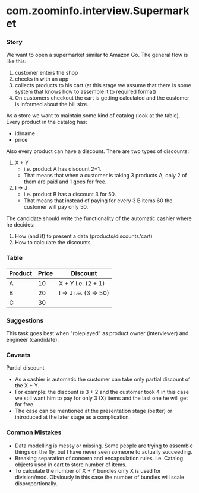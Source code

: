 # com.zoominfo.interview.Supermarket

### Story
We want to open a supermarket similar to Amazon Go.
The general flow is like this:
1) customer enters the shop 
2) checks in with an app
3) collects products to his cart (at this stage we assume that 
there is some system that knows how to assemble it to required format) 
4) On customers checkout the cart is getting calculated and the customer is informed about the bill size.

As a store we want to maintain some kind of catalog (look at the table). 
Every product in the catalog has:
* id/name
* price

Also every product can have a discount. There are two types of discounts:
1) X + Y 
    * i.e. product A has discount 2+1. 
    * That means that when a customer is taking 3 products A, only 2 of them are paid and 1 goes for free.
2) I -> J 
    * i.e. product B has a discount 3 for 50.
    * That means that instead of paying for every 3 B items 60 the customer will pay only 50.
    
The candidate should write the functionality of the automatic cashier where he decides:
 1) How (and if) to present a data (products/discounts/cart)
 2) How to calculate the discounts

### Table

| Product       | Price         | Discount      |
| ------------- | ------------- | ------------- |
| A             | 10            | X + Y i.e. (2 + 1)  |
| B             | 20            | I -> J i.e. (3 -> 50)  |
| C             | 30            |  |

### Suggestions
This task goes best when "roleplayed" as product owner (interviewer) and engineer (candidate). 

### Caveats
 Partial discount
 * As a cashier is automatic the customer can take only partial discount of the X + Y.
 * For example: the discount is 3 + 2 and the customer took 4 in this case we still want him to pay for only 3 (X) items and the last one he will get for free.
 * The case can be mentioned at the presentation stage (better) or introduced at the later stage as a complication.  

### Common Mistakes
* Data modelling is messy or missing. Some people are trying to assemble things on the fly, but I have never seen someone to actually succeeding.
* Breaking separation of concern and encapsulation rules. i.e. Catalog objects used in cart to store number of items.
* To calculate the number of X + Y bundles only X is used for division/mod. Obviously in this case the number of bundles will scale disproportionally. 